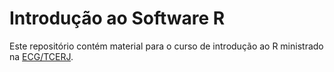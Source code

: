 # Introdução ao Software R

Este repositório contém material para o curso de introdução ao R ministrado na [ECG/TCERJ](http://www.ecg.tce.rj.gov.br/).
